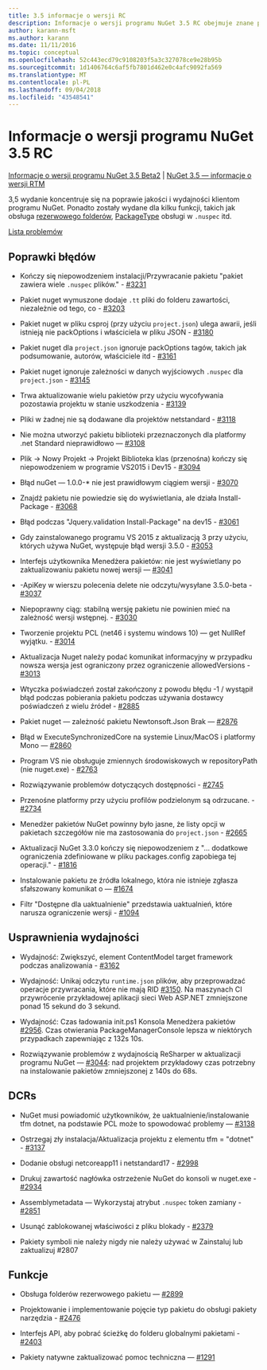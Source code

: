 ```yaml
---
title: 3.5 informacje o wersji RC
description: Informacje o wersji programu NuGet 3.5 RC obejmuje znane problemy, poprawki błędów, funkcje dodane i DCRs.
author: karann-msft
ms.author: karann
ms.date: 11/11/2016
ms.topic: conceptual
ms.openlocfilehash: 52c443ecd79c9108203f5a3c327078ce9e28b95b
ms.sourcegitcommit: 1d1406764c6af5fb7801d462e0c4afc9092fa569
ms.translationtype: MT
ms.contentlocale: pl-PL
ms.lasthandoff: 09/04/2018
ms.locfileid: "43548541"
---
```

# <a name="nuget-35-rc-release-notes"></a>Informacje o wersji programu NuGet 3.5 RC

[Informacje o wersji programu NuGet 3.5 Beta2](../release-notes/nuget-3.5-Beta2.md) | [NuGet 3.5 — informacje o wersji RTM](../release-notes/nuget-3.5-RTM.md)

3,5 wydanie koncentruje się na poprawie jakości i wydajności klientom programu NuGet. Ponadto zostały wydane dla kilku funkcji, takich jak obsługa [rezerwowego folderów](https://github.com/NuGet/Home/issues/2899), [PackageType](https://github.com/NuGet/Home/issues/2476) obsługi w `.nuspec` itd.

[Lista problemów](https://github.com/NuGet/Home/issues?q=is%3Aissue+is%3Aclosed+milestone%3A%223.5%20RC")

## <a name="bug-fixes"></a>Poprawki błędów

* Kończy się niepowodzeniem instalacji/Przywracanie pakietu "pakiet zawiera wiele `.nuspec` plików." - [#3231](https://github.com/NuGet/Home/issues/3231)

* Pakiet nuget wymuszone dodaje `.tt` pliki do folderu zawartości, niezależnie od tego, co - [#3203](https://github.com/NuGet/Home/issues/3203)

* Pakiet nuget w pliku csproj (przy użyciu `project.json`) ulega awarii, jeśli istnieją nie packOptions i właściciela w pliku JSON - [#3180](https://github.com/NuGet/Home/issues/3180)

* Pakiet nuget dla `project.json` ignoruje packOptions tagów, takich jak podsumowanie, autorów, właściciele itd - [#3161](https://github.com/NuGet/Home/issues/3161)

* Pakiet nuget ignoruje zależności w danych wyjściowych `.nuspec` dla `project.json`  -  [#3145](https://github.com/NuGet/Home/issues/3145)

* Trwa aktualizowanie wielu pakietów przy użyciu wycofywania pozostawia projektu w stanie uszkodzenia - [#3139](https://github.com/NuGet/Home/issues/3139)

* Pliki w żadnej nie są dodawane dla projektów netstandard - [#3118](https://github.com/NuGet/Home/issues/3118)

* Nie można utworzyć pakietu biblioteki przeznaczonych dla platformy .net Standard nieprawidłowo — [#3108](https://github.com/NuGet/Home/issues/3108)

* Plik -> Nowy Projekt -> Projekt Biblioteka klas (przenośna) kończy się niepowodzeniem w programie VS2015 i Dev15 - [#3094](https://github.com/NuGet/Home/issues/3094)

* Błąd nuGet — 1.0.0-* nie jest prawidłowym ciągiem wersji - [#3070](https://github.com/NuGet/Home/issues/3070)

* Znajdź pakietu nie powiedzie się do wyświetlania, ale działa Install-Package - [#3068](https://github.com/NuGet/Home/issues/3068)

* Błąd podczas "Jquery.validation Install-Package" na dev15 - [#3061](https://github.com/NuGet/Home/issues/3061)

* Gdy zainstalowanego programu VS 2015 z aktualizacją 3 przy użyciu, których używa NuGet, występuje błąd wersji 3.5.0 - [#3053](https://github.com/NuGet/Home/issues/3053)

* Interfejs użytkownika Menedżera pakietów: nie jest wyświetlany po zaktualizowaniu pakietu nowej wersji — [#3041](https://github.com/NuGet/Home/issues/3041)

* -ApiKey w wierszu polecenia delete nie odczytu/wysyłane 3.5.0-beta - [#3037](https://github.com/NuGet/Home/issues/3037)

* Niepoprawny ciąg: stabilną wersję pakietu nie powinien mieć na zależność wersji wstępnej. - [#3030](https://github.com/NuGet/Home/issues/3030)

* Tworzenie projektu PCL (net46 i systemu windows 10) — get NullRef wyjątku. - [#3014](https://github.com/NuGet/Home/issues/3014)

* Aktualizacja Nuget należy podać komunikat informacyjny w przypadku nowsza wersja jest ograniczony przez ograniczenie allowedVersions - [#3013](https://github.com/NuGet/Home/issues/3013)

* Wtyczka poświadczeń został zakończony z powodu błędu -1 / wystąpił błąd podczas pobierania pakietu podczas używania dostawcy poświadczeń z wielu źródeł - [#2885](https://github.com/NuGet/Home/issues/2885)

* Pakiet nuget — zależność pakietu Newtonsoft.Json Brak — [#2876](https://github.com/NuGet/Home/issues/2876)

* Błąd w ExecuteSynchronizedCore na systemie Linux/MacOS i platformy Mono — [#2860](https://github.com/NuGet/Home/issues/2860)

* Program VS nie obsługuje zmiennych środowiskowych w repositoryPath (nie nuget.exe) - [#2763](https://github.com/NuGet/Home/issues/2763)

* Rozwiązywanie problemów dotyczących dostępności - [#2745](https://github.com/NuGet/Home/issues/2745)

* Przenośne platformy przy użyciu profilów podzielonym są odrzucane. - [#2734](https://github.com/NuGet/Home/issues/2734)

* Menedżer pakietów NuGet powinny było jasne, że listy opcji w pakietach szczegółów nie ma zastosowania do `project.json`  -  [#2665](https://github.com/NuGet/Home/issues/2665)

* Aktualizacji NuGet 3.3.0 kończy się niepowodzeniem z "… dodatkowe ograniczenia zdefiniowane w pliku packages.config zapobiega tej operacji." - [#1816](https://github.com/NuGet/Home/issues/1816)

* Instalowanie pakietu ze źródła lokalnego, która nie istnieje zgłasza sfałszowany komunikat o — [#1674](https://github.com/NuGet/Home/issues/1674)

* Filtr "Dostępne dla uaktualnienie" przedstawia uaktualnień, które narusza ograniczenie wersji - [#1094](https://github.com/NuGet/Home/issues/1094)

## <a name="performance-improvements"></a>Usprawnienia wydajności

* Wydajność: Zwiększyć, element ContentModel target framework podczas analizowania - [#3162](https://github.com/NuGet/Home/issues/3162)

* Wydajność: Unikaj odczytu `runtime.json` plików, aby przeprowadzać operacje przywracania, które nie mają RID [#3150](https://github.com/NuGet/Home/issues/3150). Na maszynach CI przywrócenie przykładowej aplikacji sieci Web ASP.NET zmniejszone ponad 15 sekund do 3 sekund.

* Wydajność: Czas ładowania init.ps1 Konsola Menedżera pakietów [#2956](https://github.com/NuGet/Home/issues/2956). Czas otwierania PackageManagerConsole lepsza w niektórych przypadkach zapewniając z 132s 10s.

* Rozwiązywanie problemów z wydajnością ReSharper w aktualizacji programu NuGet — [#3044](https://github.com/NuGet/Home/issues/3044): nad projektem przykładowy czas potrzebny na instalowanie pakietów zmniejszonej z 140s do 68s.

## <a name="dcrs"></a>DCRs

* NuGet musi powiadomić użytkowników, że uaktualnienie/instalowanie tfm dotnet, na podstawie PCL może to spowodować problemy — [#3138](https://github.com/NuGet/Home/issues/3138)

* Ostrzegaj zły instalacja/Aktualizacja projektu z elementu tfm = "dotnet" - [#3137](https://github.com/NuGet/Home/issues/3137)

* Dodanie obsługi netcoreapp11 i netstandard17 - [#2998](https://github.com/NuGet/Home/issues/2998)

* Drukuj zawartość nagłówka ostrzeżenie NuGet do konsoli w nuget.exe - [#2934](https://github.com/NuGet/Home/issues/2934)

* Assemblymetadata — Wykorzystaj atrybut `.nuspec` token zamiany - [#2851](https://github.com/NuGet/Home/issues/2851)

* Usunąć zablokowanej właściwości z pliku blokady - [#2379](https://github.com/NuGet/Home/issues/2379)

* Pakiety symboli nie należy nigdy nie należy używać w Zainstaluj lub zaktualizuj #2807

## <a name="features"></a>Funkcje

* Obsługa folderów rezerwowego pakietu — [#2899](https://github.com/NuGet/Home/issues/2899)

* Projektowanie i implementowanie pojęcie typ pakietu do obsługi pakiety narzędzia - [#2476](https://github.com/NuGet/Home/issues/2476)

* Interfejs API, aby pobrać ścieżkę do folderu globalnymi pakietami - [#2403](https://github.com/NuGet/Home/issues/2403)

* Pakiety natywne zaktualizować pomoc techniczna — [#1291](https://github.com/NuGet/Home/issues/1291)
